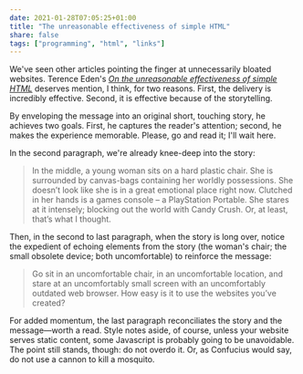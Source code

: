 ```yaml
---
date: 2021-01-28T07:05:25+01:00
title: "The unreasonable effectiveness of simple HTML"
share: false
tags: ["programming", "html", "links"]
---
```

We've seen other articles pointing the finger at unnecessarily bloated
websites. Terence Eden's *[On the unreasonable effectiveness of simple
HTML][1]* deserves mention, I think, for two reasons. First, the delivery is
incredibly effective. Second, it is effective because of the storytelling. 

By enveloping the message into an original short, touching story, he achieves
two goals. First, he captures the reader's attention; second, he makes the
experience memorable. Please, go and read it; I'll wait here.

In the second paragraph, we're already knee-deep into the story:

> In the middle, a young woman sits on a hard plastic chair. She is surrounded
> by canvas-bags containing her worldly possessions. She doesn’t look like she
> is in a great emotional place right now. Clutched in her hands is a games
> console – a PlayStation Portable. She stares at it intensely; blocking out
> the world with Candy Crush. Or, at least, that’s what I thought.

Then, in the second to last paragraph, when the story is long over, notice the
expedient of echoing elements from the story (the woman's chair; the small
obsolete device; both uncomfortable) to reinforce the message:

> Go sit in an uncomfortable chair, in an uncomfortable location, and stare at
> an uncomfortably small screen with an uncomfortably outdated web browser. How
> easy is it to use the websites you’ve created?

For added momentum, the last paragraph reconciliates the story and the
message—worth a read. Style notes aside, of course, unless your website serves
static content, some Javascript is probably going to be unavoidable. The point
still stands, though: do not overdo it. Or, as Confucius would say, do not use
a cannon to kill a mosquito.



 [1]: https://shkspr.mobi/blog/2021/01/the-unreasonable-effectiveness-of-simple-html/
 [rss]: https://nicolaiarocci.com/index.xml
 [tw]: http://twitter.com/nicolaiarocci
 [nl]: https://buttondown.email/nicolaiarocci

